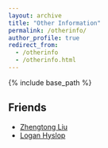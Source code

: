 ```yaml
---
layout: archive
title: "Other Information"
permalink: /otherinfo/
author_profile: true
redirect_from:
  - /otherinfo
  - /otherinfo.html
---
```


{% include base_path %}

Friends
------
- [Zhengtong Liu](https://zhengtong-liu.github.io/)
- [Logan Hyslop](https://loganhyslop.github.io/)
